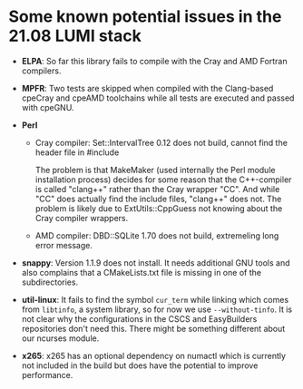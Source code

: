 # Some known potential issues in the 21.08 LUMI stack

  * **ELPA**: So far this library fails to compile with the Cray and AMD
    Fortran compilers.

  * **MPFR**: Two tests are skipped when compiled with the Clang-based cpeCray and
    cpeAMD toolchains while all tests are executed and passed with cpeGNU.

  * **Perl**

      * Cray compiler: Set::IntervalTree 0.12 does not build, cannot find the header
        file in #include<string>

        The problem is that MakeMaker (used internally the Perl module installation
        process) decides for some reason that the C++-compiler is called "clang++"
        rather than the Cray wrapper "CC". And while "CC" does actually find the include
        files, "clang++" does not. The problem is likely due to ExtUtils::CppGuess
        not knowing about the Cray compiler wrappers.

      * AMD compiler: DBD::SQLite 1.70 does not build, extremeling long error message.

  * **snappy**: Version 1.1.9 does not install. It needs additional GNU tools and
    also complains that a CMakeLists.txt file is missing in one of the subdirectories.

  * **util-linux**: It fails to find the symbol ``cur_term`` while linking which comes
    from ``libtinfo``, a system library, so for now we use ``--without-tinfo``. It
    is not clear why the configurations in the CSCS and EasyBuilders repositories don't
    need this. There might be something different about our ncurses module.

  * **x265**: x265 has an optional dependency on numactl which is currently not
   included in the build but does have the potential to improve performance.

